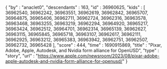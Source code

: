 {
  "by" : "anaclet0",
  "descendants" : 163,
  "id" : 36960625,
  "kids" : [ 36962540, 36962242, 36963551, 36962619, 36962842, 36965707, 36964875, 36965406, 36962711, 36962724, 36962316, 36963578, 36963468, 36963255, 36963219, 36962294, 36964920, 36965217, 36963424, 36962512, 36964701, 36962314, 36965139, 36962627, 36963115, 36965845, 36965718, 36963107, 36962617, 36962111, 36962925, 36963212, 36965383, 36963942, 36962751, 36962507, 36962732, 36965428 ],
  "score" : 444,
  "time" : 1690915869,
  "title" : "Pixar, Adobe, Apple, Autodesk, and Nvidia form alliance for OpenUSD",
  "type" : "story",
  "url" : "https://www.apple.com/newsroom/2023/08/pixar-adobe-apple-autodesk-and-nvidia-form-alliance-for-openusd/"
}
